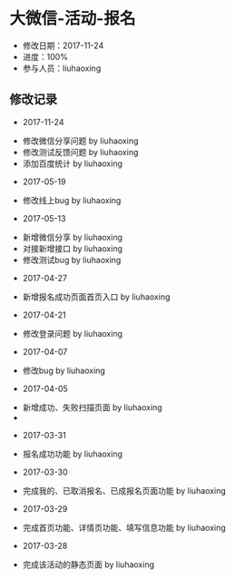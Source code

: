 # 大微信-活动-报名
- 修改日期：2017-11-24
- 进度：100%  
- 参与人员：liuhaoxing 

## 修改记录
- 2017-11-24
* 修改微信分享问题 by liuhaoxing
* 修改测试反馈问题 by liuhaoxing
* 添加百度统计 by liuhaoxing

- 2017-05-19
* 修改线上bug by liuhaoxing

- 2017-05-13
* 新增微信分享 by liuhaoxing
* 对接新增接口 by liuhaoxing
* 修改测试bug by liuhaoxing

- 2017-04-27
* 新增报名成功页面首页入口 by liuhaoxing

- 2017-04-21
* 修改登录问题 by liuhaoxing

- 2017-04-07
* 修改bug by liuhaoxing

- 2017-04-05
* 新增成功、失败扫描页面 by liuhaoxing
* 
- 2017-03-31
* 报名成功功能 by liuhaoxing

- 2017-03-30
* 完成我的、已取消报名、已成报名页面功能 by liuhaoxing

- 2017-03-29
* 完成首页功能、详情页功能、填写信息功能 by liuhaoxing

- 2017-03-28
* 完成该活动的静态页面 by liuhaoxing

